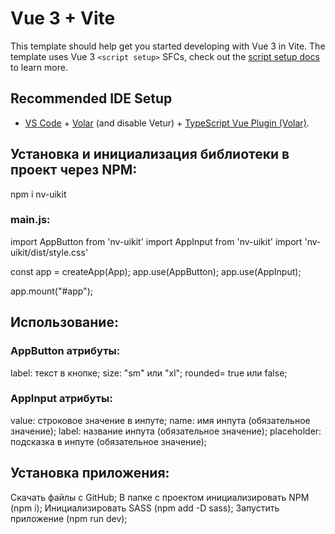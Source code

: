 # Vue 3 + Vite

This template should help get you started developing with Vue 3 in Vite. The template uses Vue 3 `<script setup>` SFCs, check out the [script setup docs](https://v3.vuejs.org/api/sfc-script-setup.html#sfc-script-setup) to learn more.

## Recommended IDE Setup

- [VS Code](https://code.visualstudio.com/) + [Volar](https://marketplace.visualstudio.com/items?itemName=Vue.volar) (and disable Vetur) + [TypeScript Vue Plugin (Volar)](https://marketplace.visualstudio.com/items?itemName=Vue.vscode-typescript-vue-plugin).

## Установка и инициализация библиотеки в проект через NPM:
npm i nv-uikit

### main.js:
import AppButton from 'nv-uikit'
import AppInput from 'nv-uikit'
import 'nv-uikit/dist/style.css'

const app = createApp(App);
app.use(AppButton);
app.use(AppInput);

app.mount("#app");

## Использование:

### AppButton атрибуты:
label: текст в кнопке;
size: "sm" или "xl";
rounded= true или false;

### AppInput атрибуты:
value: строковое значение в инпуте;
name: имя инпута (обязательное значение);
label: название инпута (обязательное значение);
placeholder: подсказка в инпуте (обязательное значение);

## Установка приложения:
Скачать файлы с GitHub;
В папке с проектом инициализировать NPM (npm i);
Инициализировать SASS (npm add -D sass);
Запустить приложение (npm run dev);




